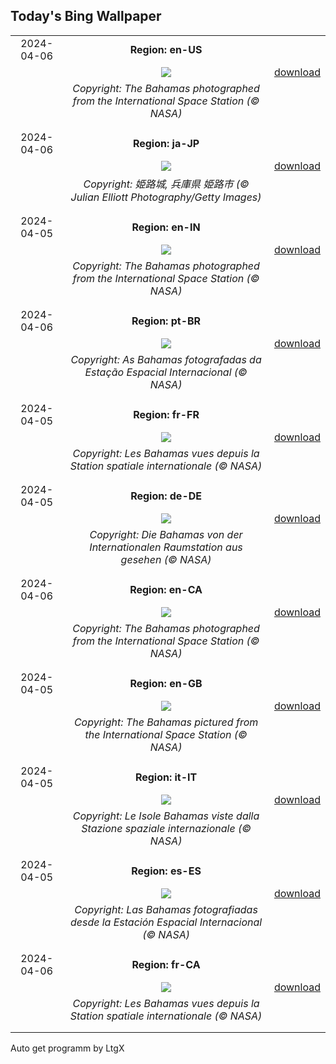 ## Today's Bing Wallpaper
|      |      |      |
| :----: | :----: | :----: |
|2024-04-06|**Region: en-US**||
||![](https://www.bing.com/th?id=OHR.BahamasSpace_EN-US1544254149_UHD.jpg&pid=hp&w=1152&h=648&rs=1&c=4)| [download](https://www.bing.com/th?id=OHR.BahamasSpace_EN-US1544254149_UHD.jpg)|
||*Copyright: The Bahamas photographed from the International Space Station (© NASA)*
||
|||
|2024-04-06|**Region: ja-JP**||
||![](https://www.bing.com/th?id=OHR.JapanHimeji_JA-JP3641774172_UHD.jpg&pid=hp&w=1152&h=648&rs=1&c=4)| [download](https://www.bing.com/th?id=OHR.JapanHimeji_JA-JP3641774172_UHD.jpg)|
||*Copyright: 姫路城, 兵庫県 姫路市 (© Julian Elliott Photography/Getty Images)*
||
|||
|2024-04-05|**Region: en-IN**||
||![](https://www.bing.com/th?id=OHR.BahamasSpace_EN-IN3761019154_UHD.jpg&pid=hp&w=1152&h=648&rs=1&c=4)| [download](https://www.bing.com/th?id=OHR.BahamasSpace_EN-IN3761019154_UHD.jpg)|
||*Copyright: The Bahamas photographed from the International Space Station (© NASA)*
||
|||
|2024-04-06|**Region: pt-BR**||
||![](https://www.bing.com/th?id=OHR.BahamasSpace_PT-BR0940093186_UHD.jpg&pid=hp&w=1152&h=648&rs=1&c=4)| [download](https://www.bing.com/th?id=OHR.BahamasSpace_PT-BR0940093186_UHD.jpg)|
||*Copyright: As Bahamas fotografadas da Estação Espacial Internacional (© NASA)*
||
|||
|2024-04-05|**Region: fr-FR**||
||![](https://www.bing.com/th?id=OHR.BahamasSpace_FR-FR2737935866_UHD.jpg&pid=hp&w=1152&h=648&rs=1&c=4)| [download](https://www.bing.com/th?id=OHR.BahamasSpace_FR-FR2737935866_UHD.jpg)|
||*Copyright: Les Bahamas vues depuis la Station spatiale internationale (© NASA)*
||
|||
|2024-04-05|**Region: de-DE**||
||![](https://www.bing.com/th?id=OHR.BahamasSpace_DE-DE5829125320_UHD.jpg&pid=hp&w=1152&h=648&rs=1&c=4)| [download](https://www.bing.com/th?id=OHR.BahamasSpace_DE-DE5829125320_UHD.jpg)|
||*Copyright: Die Bahamas von der Internationalen Raumstation aus gesehen (© NASA)*
||
|||
|2024-04-06|**Region: en-CA**||
||![](https://www.bing.com/th?id=OHR.BahamasSpace_EN-CA5271585501_UHD.jpg&pid=hp&w=1152&h=648&rs=1&c=4)| [download](https://www.bing.com/th?id=OHR.BahamasSpace_EN-CA5271585501_UHD.jpg)|
||*Copyright: The Bahamas photographed from the International Space Station (© NASA)*
||
|||
|2024-04-05|**Region: en-GB**||
||![](https://www.bing.com/th?id=OHR.BahamasSpace_EN-GB7286483322_UHD.jpg&pid=hp&w=1152&h=648&rs=1&c=4)| [download](https://www.bing.com/th?id=OHR.BahamasSpace_EN-GB7286483322_UHD.jpg)|
||*Copyright: The Bahamas pictured from the International Space Station (© NASA)*
||
|||
|2024-04-05|**Region: it-IT**||
||![](https://www.bing.com/th?id=OHR.BahamasSpace_IT-IT0834278033_UHD.jpg&pid=hp&w=1152&h=648&rs=1&c=4)| [download](https://www.bing.com/th?id=OHR.BahamasSpace_IT-IT0834278033_UHD.jpg)|
||*Copyright: Le Isole Bahamas viste dalla Stazione spaziale internazionale (© NASA)*
||
|||
|2024-04-05|**Region: es-ES**||
||![](https://www.bing.com/th?id=OHR.BahamasSpace_ES-ES5387689014_UHD.jpg&pid=hp&w=1152&h=648&rs=1&c=4)| [download](https://www.bing.com/th?id=OHR.BahamasSpace_ES-ES5387689014_UHD.jpg)|
||*Copyright: Las Bahamas fotografiadas desde la Estación Espacial Internacional (© NASA)*
||
|||
|2024-04-06|**Region: fr-CA**||
||![](https://www.bing.com/th?id=OHR.BahamasSpace_FR-CA0789976801_UHD.jpg&pid=hp&w=1152&h=648&rs=1&c=4)| [download](https://www.bing.com/th?id=OHR.BahamasSpace_FR-CA0789976801_UHD.jpg)|
||*Copyright: Les Bahamas vues depuis la Station spatiale internationale (© NASA)*
||
|||

Auto get programm by LtgX
